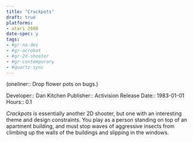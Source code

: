 ```yaml
---
title: "Crackpots"
draft: true
platforms:
- atari 2600
date-spec: y
tags:
- #gr-na-dev 
- #gr-acrobat 
- #gr-2d-shooter 
- #gr-contemporary 
- #quartz-sync
---
```


(oneliner:: Drop flower pots on bugs.)

Developer:: Dan Kitchen
Publisher:: Activision
Release Date:: 1983-01-01
Hours:: 0.1

*Crackpots* is essentially another 2D shooter, but one with an interesting theme and design constraints. You play as a person standing on top of an apartment building, and must stop waves of aggressive insects from climbing up the walls of the buildings and slipping in the windows.